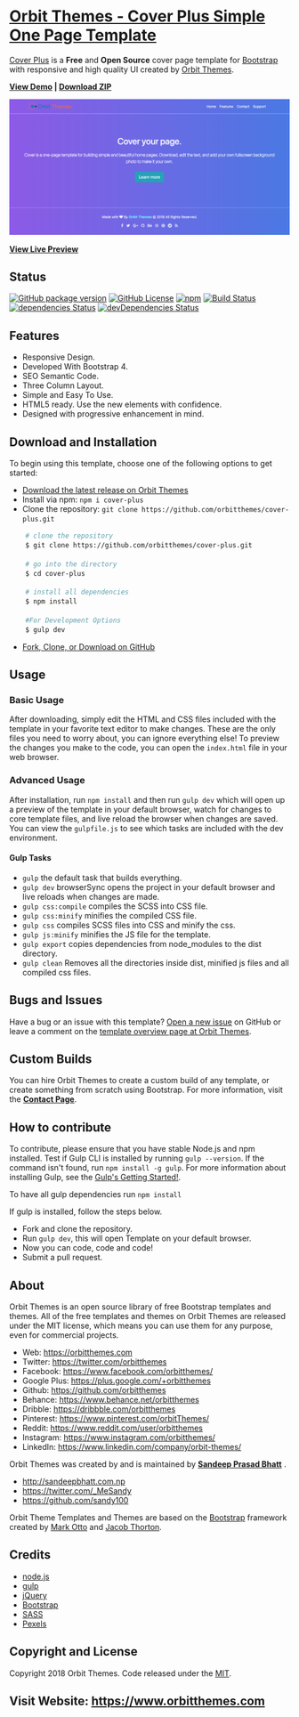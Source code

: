 # [Orbit Themes - Cover Plus Simple One Page Template](https://orbitthemes.com/preview/cover-plus/)

[Cover Plus](https://orbitthemes.com/downloads/cover-plus/) is a **Free** and **Open Source** cover page template for [Bootstrap](https://getbootstrap.com/) with responsive and high quality UI created by [Orbit Themes](https://orbitthemes.com/).


<strong><a href="https://orbitthemes.com/preview/cover-plus/">View Demo</a> | <a href="https://github.com/orbitthemes/cover-plus/archive/master.zip">Download ZIP</a></strong>

[![Cover Plus Page Template Preview](https://raw.githubusercontent.com/orbitthemes/Orbit-Themes/master/assets/cover-plus.png)](https://orbitthemes.com/preview/cover-plus/)


**[View Live Preview](https://orbitthemes.com/preview/cover-plus/)**

## Status
[![GitHub package version](https://img.shields.io/github/package-json/v/badges/shields.svg)](https://github.com/orbitthemes/cover-plus)
[![GitHub License](https://img.shields.io/badge/license-MIT-blue.svg)](https://raw.githubusercontent.com/orbitthemes/cover-plus/master/LICENSE)
[![npm](https://img.shields.io/npm/v/npm.svg)](https://www.npmjs.com/package/cover-plus)
[![Build Status](https://travis-ci.org/orbitthemes/cover-plus.svg?branch=master)](https://travis-ci.org/orbitthemes/cover-plus)
[![dependencies Status](https://david-dm.org/orbitthemes/cover-plus/status.svg)](https://david-dm.org/orbitthemes/cover-plus)
[![devDependencies Status](https://david-dm.org/orbitthemes/cover-plus/dev-status.svg)](https://david-dm.org/orbitthemes/cover-plus?type=dev)

## Features

- Responsive Design.
- Developed With Bootstrap 4.
- SEO Semantic Code.
- Three Column Layout.
- Simple and Easy To Use.
- HTML5 ready. Use the new elements with confidence.
- Designed with progressive enhancement in mind.

## Download and Installation

To begin using this template, choose one of the following options to get started:
* [Download the latest release on Orbit Themes](https://orbitthemes.com/downloads/cover-plus/)
* Install via npm: `npm i cover-plus`
* Clone the repository: `git clone https://github.com/orbitthemes/cover-plus.git`
```sh
    # clone the repository
    $ git clone https://github.com/orbitthemes/cover-plus.git

    # go into the directory
    $ cd cover-plus

    # install all dependencies
    $ npm install

    #For Development Options
    $ gulp dev
```

* [Fork, Clone, or Download on GitHub](https://github.com/orbitthemes/cover-plus)

## Usage


### Basic Usage

After downloading, simply edit the HTML and CSS files included with the template in your favorite text editor to make changes. These are the only files you need to worry about, you can ignore everything else! To preview the changes you make to the code, you can open the `index.html` file in your web browser.

### Advanced Usage

After installation, run `npm install` and then run `gulp dev` which will open up a preview of the template in your default browser, watch for changes to core template files, and live reload the browser when changes are saved. You can view the `gulpfile.js` to see which tasks are included with the dev environment.

#### Gulp Tasks

- `gulp` the default task that builds everything.
- `gulp dev` browserSync opens the project in your default browser and live reloads when changes are made.
- `gulp css:compile` compiles the SCSS into CSS file.
- `gulp css:minify` minifies the compiled CSS file.
- `gulp css` compiles SCSS files into CSS and minify the css.
- `gulp js:minify` minifies the JS file for the template.
- `gulp export` copies dependencies from node_modules to the dist directory.
- `gulp clean` Removes all the directories inside dist, minified js files and all compiled css files.

## Bugs and Issues

Have a bug or an issue with this template? [Open a new issue](https://github.com/orbitthemes/cover-plus/issues) on GitHub or leave a comment on the [template overview page at Orbit Themes](https://orbitthemes.com/downloads/cover-plus/).

## Custom Builds

You can hire Orbit Themes to create a custom build of any template, or create something from scratch using Bootstrap. For more information, visit the **[Contact Page](https://orbitthemes.com/contact/)**.

<!-- ## Other Templates -->
<!-- List Other Templates Of Orbit Themes -->

<!-- ## Useful Links -->
<!-- OrbitThemes Blog Post Links Related To the Template. -->

## How to contribute

To contribute, please ensure that you have stable Node.js and npm installed.
Test if Gulp CLI is installed by running `gulp --version`. If the command isn't found, run `npm install -g gulp`. For more information about installing Gulp, see the [Gulp's Getting Started!](https://gulpjs.org/getting-started).

To have all gulp dependencies run `npm install`

If gulp is installed, follow the steps below.

* Fork and clone the repository.
* Run `gulp dev`, this will open Template on your default browser.
* Now you can code, code and code!
* Submit a pull request.

## About

Orbit Themes is an open source library of free Bootstrap templates and themes. All of the free templates and themes on Orbit Themes are released under the MIT license, which means you can use them for any purpose, even for commercial projects.

* Web: https://orbitthemes.com
* Twitter: https://twitter.com/orbitthemes
* Facebook: https://www.facebook.com/orbitthemes/
* Google Plus: https://plus.google.com/+orbitthemes
* Github: https://github.com/orbitthemes
* Behance: https://www.behance.net/orbitthemes
* Dribble: https://dribbble.com/orbitthemes
* Pinterest: https://www.pinterest.com/orbitThemes/
* Reddit: https://www.reddit.com/user/orbitthemes
* Instagram: https://www.instagram.com/orbitthemes/
* LinkedIn: https://www.linkedin.com/company/orbit-themes/

Orbit Themes was created by and is maintained by **[Sandeep Prasad Bhatt](http://sandeepbhatt.com.np/)** .

* http://sandeepbhatt.com.np
* https://twitter.com/_MeSandy
* https://github.com/sandy100

Orbit Theme Templates and Themes are based on the [Bootstrap](http://getbootstrap.com/) framework created by [Mark Otto](https://twitter.com/mdo) and [Jacob Thorton](https://twitter.com/fat).


## Credits

* [node.js](http://nodejs.org/)
* [gulp](http://gulpjs.com/)
* [jQuery](http://jquery.com/)
* [Bootstrap](http://getbootstrap.com/)
* [SASS](https://sass-lang.com/)
* [Pexels](https://www.pexels.com/)

## Copyright and License

Copyright 2018 Orbit Themes. Code released under the [MIT](https://raw.githubusercontent.com/orbitthemes/cover-plus/master/LICENSE).

## Visit Website: https://www.orbitthemes.com